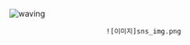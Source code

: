 
![waving](https://capsule-render.vercel.app/api?type=waving&height=260&text=Hi!%20I'm%20MinSu%20!&fontAlign=50&fontAlignY=50&color=gradient)

                            ![이미지]sns_img.png
